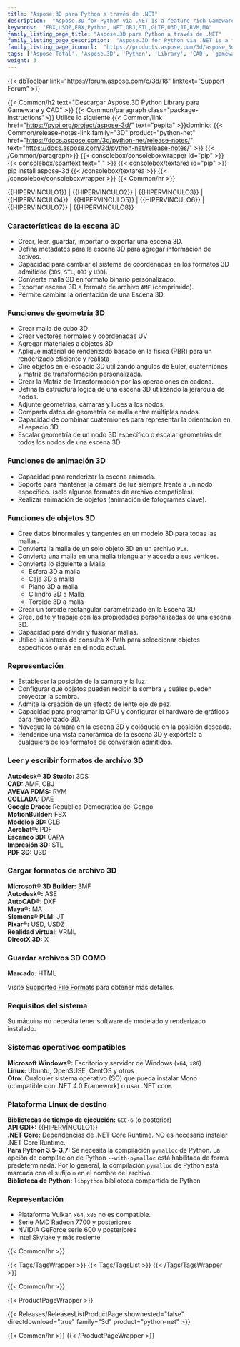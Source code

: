 ```yaml
---
title: "Aspose.3D para Python a través de .NET"
description:  "Aspose.3D for Python via .NET is a feature-rich Gameware and Computer-Aided-Designing (CAD) API to manipulate documents without any 3D modeling and rendering software dependencies. API supports Discreet3DS, WavefrontOBJ, FBX (ASCII, Binary), USD, USDZ, STL (ASCII, Binary), Maya(ASCII), Universal3D, Collada, glTF, GLB, PLY, DirectX, Google Draco file formats and more. Developers can create, read, convert, modify and control the substance of 3D document formats easily."
keywords:  "FBX,USDZ,FBX,Python,.NET,OBJ,STL,GLTF,U3D,JT,RVM,MA"
family_listing_page_title: "Aspose.3D para Python a través de .NET"
family_listing_page_description:  "Aspose.3D for Python via .NET is a feature-rich Gameware and Computer-Aided-Designing (CAD) API to manipulate documents without any 3D modeling and rendering software dependencies. API supports Discre"
family_listing_page_iconurl:  "https://products.aspose.com/3d/aspose_3d-for-python-via-net.svg"
tags: ['Aspose.Total', 'Aspose.3D', 'Python', 'Library', 'CAD', 'gameware', 'scene', 'object', 'model', 'modeling', 'render', 'VRML', 'polygon', 'linear', 'extrusion', 'viewport', 'cylinder', 'pointcloud', 'animation', 'geometry', 'format', 'file', '3DS', '3MF', 'AMF', 'ASE', 'RVM', 'DAE', 'DRC', 'DXF', 'FBX', 'gITF', 'OBJ', 'PDF', 'HTML', 'PLY', 'JT', 'STL', 'U3D', 'USD', 'USDZ', 'VRML', 'X', 'DirectX', 'Maya']
weight: 3
---
```


{{< dbToolbar link="https://forum.aspose.com/c/3d/18" linktext="Support Forum" >}}

{{< Common/h2 text="Descargar Aspose.3D Python Library para Gameware y CAD"  >}}
{{< Common/paragraph class="package-instructions">}}
Utilice lo siguiente
{{< Common/link href="https://pypi.org/project/aspose-3d/" text="pepita"  >}}dominio:
{{< Common/release-notes-link family="3D" product="python-net" href="https://docs.aspose.com/3d/python-net/release-notes/" text="https://docs.aspose.com/3d/python-net/release-notes/"  >}}
{{< /Common/paragraph>}}
{{< consolebox/consoleboxwrapper id="pip" >}}
       {{< consolebox/spantext text=" " >}}
       {{< consolebox/textarea id="pip" >}} pip install aspose-3d {{< /consolebox/textarea >}}
{{< /consolebox/consoleboxwrapper >}}
{{< Common/hr >}}

{{HIPERVINCULO1}} | {{HIPERVINCULO2}} | {{HIPERVINCULO3}} | {{HIPERVINCULO4}} | {{HIPERVINCULO5}} | {{HIPERVINCULO6}} | {{HIPERVINCULO7}} | {{HIPERVINCULO8}}

### Características de la escena 3D

- Crear, leer, guardar, importar o exportar una escena 3D.
- Defina metadatos para la escena 3D para agregar información de activos.
- Capacidad para cambiar el sistema de coordenadas en los formatos 3D admitidos (`3DS`, `STL`, `OBJ` y `U3D`).
- Convierta malla 3D en formato binario personalizado.
- Exportar escena 3D a formato de archivo `AMF` (comprimido).
- Permite cambiar la orientación de una Escena 3D.

### Funciones de geometría 3D

- Crear malla de cubo 3D
- Crear vectores normales y coordenadas UV
- Agregar materiales a objetos 3D
- Aplique material de renderizado basado en la física (PBR) para un renderizado eficiente y realista
- Gire objetos en el espacio 3D utilizando ángulos de Euler, cuaterniones y matriz de transformación personalizada.
- Crear la Matriz de Transformación por las operaciones en cadena.
- Defina la estructura lógica de una escena 3D utilizando la jerarquía de nodos.
- Adjunte geometrías, cámaras y luces a los nodos.
- Comparta datos de geometría de malla entre múltiples nodos.
- Capacidad de combinar cuaterniones para representar la orientación en el espacio 3D.
- Escalar geometría de un nodo 3D específico o escalar geometrías de todos los nodos de una escena 3D.

### Funciones de animación 3D

- Capacidad para renderizar la escena animada.
- Soporte para mantener la cámara de luz siempre frente a un nodo específico. (solo algunos formatos de archivo compatibles).
- Realizar animación de objetos (animación de fotogramas clave).

### Funciones de objetos 3D

- Cree datos binormales y tangentes en un modelo 3D para todas las mallas.
- Convierta la malla de un solo objeto 3D en un archivo `PLY`.
- Convierta una malla en una malla triangular y acceda a sus vértices.
- Convierta lo siguiente a Malla:
  - Esfera 3D a malla
  - Caja 3D a malla
  - Plano 3D a malla
  - Cilindro 3D a Malla
  - Toroide 3D a malla
- Crear un toroide rectangular parametrizado en la Escena 3D.
- Cree, edite y trabaje con las propiedades personalizadas de una escena 3D.
- Capacidad para dividir y fusionar mallas.
- Utilice la sintaxis de consulta X-Path para seleccionar objetos específicos o más en el nodo actual.

### Representación

- Establecer la posición de la cámara y la luz.
- Configurar qué objetos pueden recibir la sombra y cuáles pueden proyectar la sombra.
- Admite la creación de un efecto de lente ojo de pez.
- Capacidad para programar la GPU y configurar el hardware de gráficos para renderizado 3D.
- Navegue la cámara en la escena 3D y colóquela en la posición deseada.
- Renderice una vista panorámica de la escena 3D y expórtela a cualquiera de los formatos de conversión admitidos.

### Leer y escribir formatos de archivo 3D

**Autodesk® 3D Studio:** 3DS\
**CAD:** AMF, OBJ\
**AVEVA PDMS:** RVM\
**COLLADA:** DAE\
**Google Draco:** República Democrática del Congo\
**MotionBuilder:** FBX\
**Modelos 3D:** GLB\
**Acrobat®:** PDF\
**Escaneo 3D:** CAPA\
**Impresión 3D:** STL\
**PDF 3D:** U3D

### Cargar formatos de archivo 3D

**Microsoft® 3D Builder:** 3MF\
**Autodesk®:** ASE\
**AutoCAD®:** DXF\
**Maya®:** MA\
**Siemens® PLM:** JT\
**Pixar®:** USD, USDZ\
**Realidad virtual:** VRML\
**DirectX 3D:** X

### Guardar archivos 3D COMO

**Marcado:** HTML

Visite [Supported File Formats](https://docs.aspose.com/3d/python-net/supported-file-formats/) para obtener más detalles.

### Requisitos del sistema

Su máquina no necesita tener software de modelado y renderizado instalado.

### Sistemas operativos compatibles

**Microsoft Windows®:** Escritorio y servidor de Windows (`x64`, `x86`)\
**Linux:** Ubuntu, OpenSUSE, CentOS y otros\
**Otro:** Cualquier sistema operativo (SO) que pueda instalar Mono (compatible con .NET 4.0 Framework) o usar .NET core.

### Plataforma Linux de destino

**Bibliotecas de tiempo de ejecución:** `GCC-6` (o posterior)\
**API GDI+:** {{HIPERVÍNCULO1}}\
**.NET Core:** Dependencias de .NET Core Runtime. NO es necesario instalar .NET Core Runtime.\
**Para Python 3.5-3.7:** Se necesita la compilación `pymalloc` de Python. La opción de compilación de Python `--with-pymalloc` está habilitada de forma predeterminada. Por lo general, la compilación `pymalloc` de Python está marcada con el sufijo `m` en el nombre del archivo.\
**Biblioteca de Python:** `libpython` biblioteca compartida de Python

### Representación

- Plataforma Vulkan `x64`, `x86` no es compatible.
- Serie AMD Radeon 7700 y posteriores
- NVIDIA GeForce serie 600 y posteriores
- Intel Skylake y más reciente

{{< Common/hr >}}

{{< Tags/TagsWrapper >}}
 {{< Tags/TagsList >}}
{{< /Tags/TagsWrapper >}}

{{< Common/hr >}}

{{< ProductPageWrapper >}}
<!-- ReleasesListProductPage-->
   {{< Releases/ReleasesListProductPage shownested="false"  directdownload="true" family="3d" product="python-net" >}}
<!-- /ReleasesListProductPage-->
{{< Common/hr >}}
{{< /ProductPageWrapper >}}

